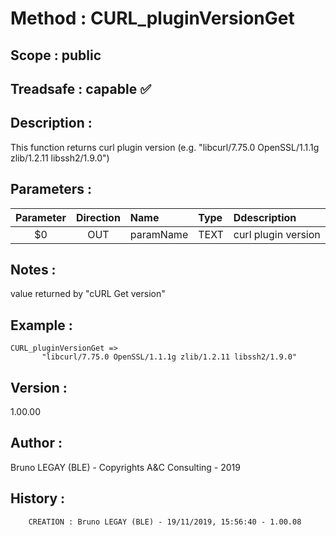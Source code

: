 ﻿# **Method :** CURL_pluginVersionGet## **Scope :** public## **Treadsafe :** capable ✅ ## **Description :** This function returns curl plugin version (e.g. "libcurl/7.75.0 OpenSSL/1.1.1g zlib/1.2.11 libssh2/1.9.0")## **Parameters :** | Parameter | Direction | Name | Type | Ddescription | |:----:|:----:|:----|:----|:----| | $0 | OUT | paramName | TEXT | curl plugin version | ## **Notes :** value returned by "cURL Get version"## **Example :** ```CURL_pluginVersionGet =>        "libcurl/7.75.0 OpenSSL/1.1.1g zlib/1.2.11 libssh2/1.9.0"```## **Version :** 1.00.00## **Author :** Bruno LEGAY (BLE) - Copyrights A&C Consulting - 2019## **History :**          CREATION : Bruno LEGAY (BLE) - 19/11/2019, 15:56:40 - 1.00.08